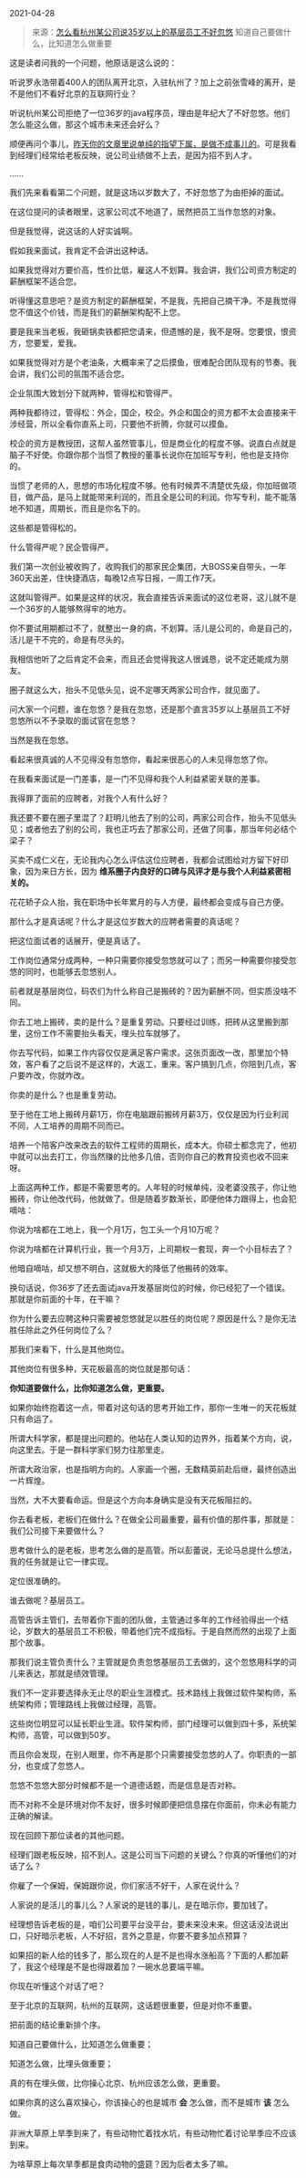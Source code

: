 2021-04-28

> 来源：[怎么看杭州某公司说35岁以上的基层员工不好忽悠](http://mp.weixin.qq.com/s?__biz=MzU0MjYwNDU2Mw==&mid=2247498323&idx=1&sn=769e5f7deb3e9187ffdd6370eb035d0b&chksm=fb1a962fcc6d1f3948221ac7025f73b7b9db6fde08cb7f455107d50e85c05728bf32f9d9f918&scene=27#wechat_redirect)
> 知道自己要做什么，比知道怎么做重要

这是读者问我的一个问题，他原话是这么说的：  

  

听说罗永浩带着400人的团队离开北京，入驻杭州了？加上之前张雪峰的离开，是不是他们不看好北京的互联网行业？

  

听说杭州某公司拒绝了一位36岁的java程序员，理由是年纪大了不好忽悠。他们怎么能这么做，那这个城市未来还会好么？  

  

顺便再问个事儿，[昨天你的文章里说单纯的指望下属，是做不成事儿的](http://mp.weixin.qq.com/s?__biz=MzU0MjYwNDU2Mw==&mid=2247498316&idx=1&sn=fb6c1bdb2de1f1a013ce1f57cb57ecef&chksm=fb1a9630cc6d1f2663a75aa6dd48167be2367db4b78cd54f908eb6272893e462900f36460f0c&scene=21#wechat_redirect)。可是我看到经理们经常给老板反映，说公司业绩做不上去，是因为招不到人才。  

  

......  

  

我们先来看看第二个问题，就是这场以岁数大了，不好忽悠了为由拒掉的面试。

  

在这位提问的读者眼里，这家公司忒不地道了，居然把员工当作忽悠的对象。

  

但是我觉得，说这话的人好实诚啊。  

  

假如我来面试，我肯定不会讲出这种话。  

  

如果我觉得对方要价高，性价比低，雇这人不划算。我会讲，我们公司资方制定的薪酬框架不适合您。

  

听得懂这意思吧？是资方制定的薪酬框架，不是我，先把自己摘干净。不是我觉得您不值这个价钱，而是我们的薪酬架构配不上您。

  

要是我来当老板，我砸锅卖铁都把您请来，但遗憾的是，我不是呀。您要恨，恨资方，您要爱，爱我。

  

如果我觉得对方是个老油条，大概率来了之后摸鱼，很难配合团队现有的节奏。我会讲，我们公司的氛围不适合您。  

  

企业氛围大致划分下就两种，管得松和管得严。  

  

两种我都待过，管得松：外企，国企，校企。外企和国企的资方都不太会直接来干涉经营，所以全看你直系上司，只要他不折腾，你就可以摸鱼。  

  

校企的资方是教授团，这帮人虽然管事儿，但是商业化的程度不够。说直白点就是脑子不好使。你跟你那个当惯了教授的董事长说你在加班写专利，他也是支持你的。

  

当惯了老师的人，思想的市场化程度不够。他有时候弄不清楚优先级，你加班做项目，做产品，是马上就能带来利润的，而且全是公司的利润。你写专利，能不能落地不知道，周期长，而且是你名下的。

  

这些都是管得松的。  

  

什么管得严呢？民企管得严。  

  

我们第一次创业被收购了，收购我们的那家民企集团，大BOSS亲自带头，一年360天出差，住快捷酒店，每晚12点写日报，一周工作7天。  

  

这就叫管得严。如果是这样的状况，我会直接告诉来面试的这位老哥，这儿就不是一个36岁的人能够熬得牢的地方。

  

你不要试用期都过不了，就整出一身的病，不划算。活儿是公司的，命是自己的，活儿是干不完的，命是有尽头的。  

  

我相信他听了之后肯定不会来，而且还会觉得我这人很诚恳，说不定还能成为朋友。  

  

圈子就这么大，抬头不见低头见，说不定哪天两家公司合作，就见面了。

  

问大家一个问题，谁在忽悠？是我在忽悠，还是那个直言35岁以上基层员工不好忽悠所以不予录取的面试官在忽悠？  

  

当然是我在忽悠。  

  

看起来很真诚的人不见得没有忽悠你，看起来很恶心的人未见得忽悠了你。

  

在我看来面试是一门差事，是一门不见得和我个人利益紧密关联的差事。  

  

我得罪了面前的应聘者，对我个人有什么好？  

  

我还要不要在圈子里混了？赶明儿他去了别的公司，两家公司合作，抬头不见低头见；或者他去了别的公司，我也正巧去了那家公司，还做了同事，那当年何必结个梁子？  

  

买卖不成仁义在，无论我内心怎么评估这位应聘者，我都会试图给对方留下好印象，因为来日方长，因为 **维系圈子内良好的口碑与风评才是与我个人利益紧密相关的。**

  

花花轿子众人抬，我在职场中长年累月的与人方便，最终都会变成与自己方便。  

  

那什么才是真话呢？什么才是这位岁数大的应聘者需要的真话呢？

  

把这位面试者的话展开，便是真话了。  

  

工作岗位通常分成两种，一种只需要你接受忽悠就可以了；而另一种需要你接受忽悠的同时，也能够去忽悠别人。  

  

前者就是基层岗位，码农们为什么称自己是搬砖的？因为薪酬不同，但实质没啥不同。  

  

你去工地上搬砖，卖的是什么？是重复劳动。只要经过训练，把砖从这里搬到那里，这份工作不需要抬头看天，埋头拉车就够了。  

  

你去写代码，如果工作内容仅仅是满足客户需求。这张页面改一改，那里加个特效，客户看了之后说不是这样的，大返工，重来。客户搞到几点，你陪到几点，客户要咋改，你就咋改。  

  

你卖的是什么？也是重复劳动。  

  

至于他在工地上搬砖月薪1万，你在电脑跟前搬砖月薪3万，仅仅是因为行业利润不同，人工培养的周期不同而已。

  

培养一个陪客户改来改去的软件工程师的周期长，成本大。你硕士都念完了，他初中就可以出去打工，你当然赚的比他多几倍，否则你自己的教育投资也收不回来呀。  

  

上面这两种工作，都是不需要思考的。人年轻的时候单纯，没老婆没孩子，你让他搬砖，你让他改代码，他就做了。但是随着岁数渐长，即便他体力跟得上，也会犯嘀咕：

  

你说为啥都在工地上，我一个月1万，包工头一个月10万呢？  

你说为啥都在计算机行业，我一个月3万，上司期权一套现，奔一个小目标去了？

  

他暗自嘀咕，却又想不明白，这就极大的降低了他搬砖的效率。  

  

换句话说，你36岁了还去面试java开发基层岗位的时候，你已经犯了一个错误。那就是你前面的十年，在干嘛？

  

你为什么要去应聘这种只需要被忽悠就足以胜任的岗位呢？原因是什么？是你无法胜任除此之外任何岗位了么？

  

那我们来看下，什么是其他岗位。  

  

其他岗位有很多种，天花板最高的岗位就是那句话：  

  

 **你知道要做什么，比你知道怎么做，更重要。**

  

如果你始终抱着这一点，带着对这句话的思考开始工作，那你一生唯一的天花板就只有命运了。  

  

所谓大科学家，都是提出问题的。他站在人类认知的边界外，指着某个方向，说，向这里去。于是一群科学家们努力往那里走。  

  

所谓大政治家，也是指明方向的。人家画一个圈，无数精英前赴后继，最终创造出一片辉煌。  

  

当然，大不大要看命运。但是这个方向本身确实是没有天花板阻拦的。  

  

你去看老板，老板们在做什么？在做全公司最重要，最有价值的那件事，那就是：我们公司接下来要做什么？  

  

思考做什么的是老板，思考怎么做的是高管。所以彭蕾说，无论马总提什么想法，我的任务就是让它一律实现。  

  

定位很准确的。  

  

谁去做呢？基层员工。  

  

高管告诉主管们，去带着你下面的团队做，主管通过多年的工作经验得出一个结论，岁数大的基层员工不积极，带着他们完不成指标。于是自然而然的出现了上面那个故事。  

  

那我们说主管负责什么？主管就是负责忽悠基层员工去做的，这个忽悠用科学的词儿来表达，那就是绩效管理。

  

我们不一定非要选择永无止尽的职业生涯模式。技术路线上我做过软件架构师，系统架构师；管理路线上我做过经理，高管。  

  

这些岗位明显可以延长职业生涯。软件架构师，部门经理可以做到四十多，系统架构师，高管，可以做到50岁。  

  

而且你会发现，在别人眼里，你不再是那个只需要接受忽悠的人了。你职责的一部分，也变成了忽悠人。

  

忽悠不忽悠大部分时候都不是一个道德话题，而是信息是否对称。  

  

而不对称不全是环境对你不友好，很多时候即便把信息摆在你面前，你未必有能力正确的解读。  

  

现在回顾下那位读者的其他问题。  

  

经理们跟老板反映，招不到人。这是公司当下问题的关键么？你真的听懂他们的对话了么？  

  

你雇了一个保姆，保姆跟你说，你们家活不好干，人家在说什么？  

  

人家说的是活儿的事儿么？人家说的是钱的事儿，是在暗示你，要加钱了。

  

经理想告诉老板的是，咱们公司要平台没平台，要未来没未来。但这话没法说出口，只好暗示老板，人不好招，言外之意是，你要不要多加点预算？  

  

如果招的新人给的钱多了，那么现在的人是不是也得水涨船高？下面的人都加薪了，我这个经理是不是也得跟着加？一碗水总要端平嘛。  

  

你现在听懂这个对话了吧？  

  

至于北京的互联网，杭州的互联网，这话题很重要，但是对你不重要。  

  

把前面的结论重新排个序。  

  

知道自己要做什么，比知道怎么做重要；

知道怎么做，比埋头做重要；

真的有在埋头做，比你操心北京、杭州应该怎么做，更重要。

  

如果你真的这么喜欢操心，你该操心的也是城市 **会** 怎么做，而不是城市 **该** 怎么做。

  

非洲大草原上旱季到来了，有些动物忙着找水坑，有些动物忙着讨论旱季应不应该到来。

  

为啥草原上每次旱季都是食肉动物的盛筵？因为后者太多了嘛。


